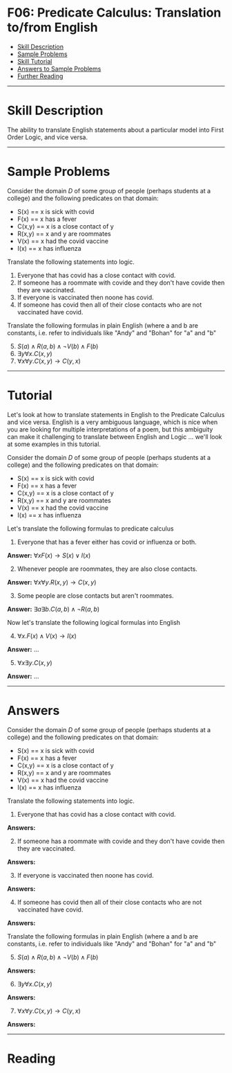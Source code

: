 # F06: Predicate Calculus: Translation to/from English


* [Skill Description](#skill-description)
* [Sample Problems](#Sample-Problems)
* [Skill Tutorial](#Tutorial)
* [Answers to Sample Problems](#Answers)
* [Further Reading](#Reading)

---

# Skill Description

The ability to translate English statements about a particular model into First Order Logic, and vice versa.


---

# Sample Problems

Consider the domain $D$ of some group of people (perhaps students at a college)
and the following predicates on that domain:
* S(x) == x is sick with covid
* F(x) == x has a fever
* C(x,y) == x is a close contact of y
* R(x,y) == x and y are roommates
* V(x) == x had the covid vaccine
* I(x) == x has influenza

Translate the following statements into logic.
1. Everyone that has covid has a close contact with covid.
2. If someone has a roommate with covide and they don't have covide then they are vaccinated.
3. If everyone is vaccinated then noone has covid.
4. If someone has covid then all of their close contacts who are not vaccinated have covid.

Translate the following formulas in plain English (where a and b are constants, i.e. refer to
individuals like "Andy" and "Bohan" for "a" and "b"


5. $S(a) \wedge R(a,b) \wedge \neg V(b) \wedge F(b)$
6. $\exists y \forall x . C(x,y)$
7. $\forall x \forall y . C(x,y) \rightarrow C(y,x)$

---

# Tutorial

Let's look at how to translate statements in English to the Predicate Calculus
and vice versa.  English is a very ambiguous language, which is nice when you are looking
for multiple interpretations of a poem, but this ambiguity can make it challenging to translate
between English and Logic ... we'll look at some examples in this tutorial.

Consider the domain $D$ of some group of people (perhaps students at a college)
and the following predicates on that domain:
* S(x) == x is sick with covid
* F(x) == x has a fever
* C(x,y) == x is a close contact of y
* R(x,y) == x and y are roommates
* V(x) == x had the covid vaccine
* I(x) == x has influenza

Let's translate the following formulas to predicate calculus

1. Everyone that has a fever either has covid or influenza or both.
   
**Answer:**   $\forall x F(x) \rightarrow S(x) \vee I(x)$
   
2. Whenever people are roommates,  they are also close contacts.

**Answer:**   $\forall x \forall y . R(x,y) \rightarrow C(x,y)$
   
3. Some people are close contacts but aren't roommates.

**Answer:**    $\exists a \exists b . C(a,b) \wedge \neg R(a,b)$

Now let's translate the following logical formulas into English

4. $\forall x . F(x) \wedge V(x) \rightarrow I(x)$

**Answer:** ...

5. $\forall x \exists y . C(x,y)$

**Answer:** ...

   
---

# Answers

Consider the domain $D$ of some group of people (perhaps students at a college)
and the following predicates on that domain:
* S(x) == x is sick with covid
* F(x) == x has a fever
* C(x,y) == x is a close contact of y
* R(x,y) == x and y are roommates
* V(x) == x had the covid vaccine
* I(x) == x has influenza

Translate the following statements into logic.
1. Everyone that has covid has a close contact with covid.

**Answers:**

2. If someone has a roommate with covide and they don't have covide then they are vaccinated.

**Answers:**

3. If everyone is vaccinated then noone has covid.

**Answers:**

4. If someone has covid then all of their close contacts who are not vaccinated have covid.

**Answers:**

Translate the following formulas in plain English (where a and b are constants, i.e. refer to
individuals like "Andy" and "Bohan" for "a" and "b"


5. $S(a) \wedge R(a,b) \wedge \neg V(b) \wedge F(b)$

**Answers:**

6. $\exists y \forall x . C(x,y)$

**Answers:**

7. $\forall x \forall y . C(x,y) \rightarrow C(y,x)$

**Answers:**

---

# Reading

